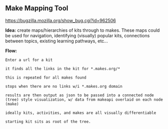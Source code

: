 ## Make Mapping Tool
<https://bugzilla.mozilla.org/show_bug.cgi?id=962506>

**Idea:** create maps/hierarchies of kits through to makes. These maps could be used for navigation, identifying (visually) popular kits, connections between topics, existing learning pathways, etc...

**Flow:**

    Enter a url for a kit

    it finds all the links in the kit for *.makes.org/*

    this is repeated for all makes found

    stops when there are no links w/i *.makes.org domain

    results are then output as json to be passed into a connected node (tree) style visualization, w/ data from makeapi overlaid on each node (make)

    ideally kits, activities, and makes are all visually differentiable

    starting kit sits as root of the tree.
